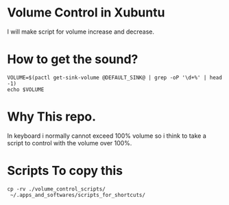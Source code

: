 
# Volume Control in Xubuntu

I will make script for volume increase and decrease.

# How to get the sound?
```
VOLUME=$(pactl get-sink-volume @DEFAULT_SINK@ | grep -oP '\d+%' | head -1)
echo $VOLUME
```

# Why This repo.
In keyboard i normally cannot exceed 100% volume so i think to take a script to control with the volume over 100%.

# Scripts To copy this

```
cp -rv ./volume_control_scripts/
 ~/.apps_and_softwares/scripts_for_shortcuts/
```
